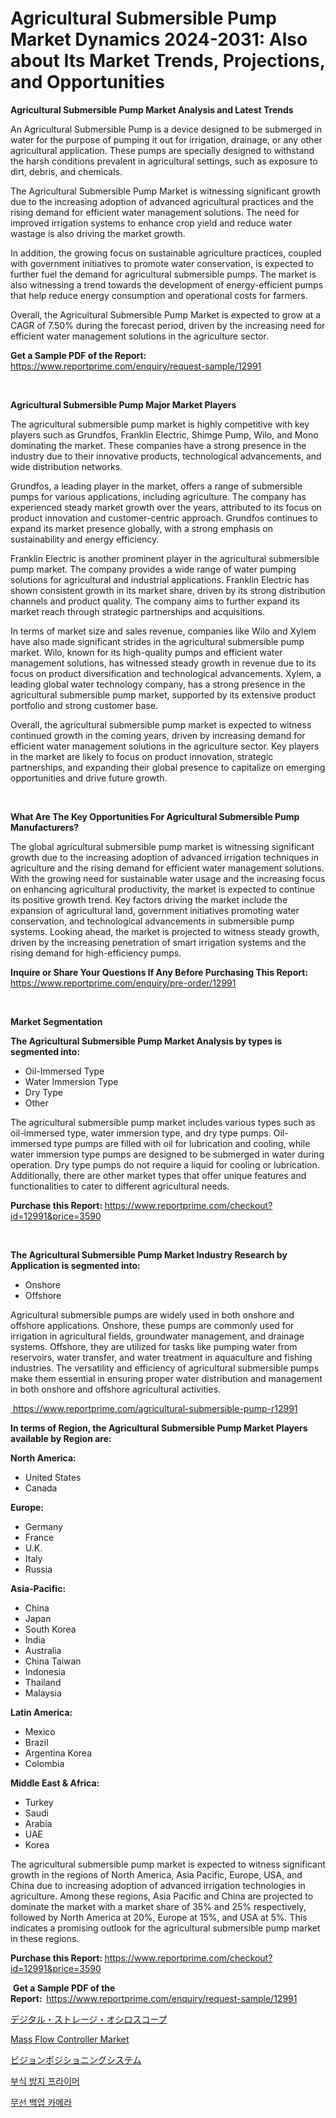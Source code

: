 <p><h1>Agricultural Submersible Pump Market Dynamics 2024-2031: Also about Its Market Trends, Projections, and Opportunities</h1></p><p><strong>Agricultural Submersible Pump Market Analysis and Latest Trends</strong></p>
<p><p>An Agricultural Submersible Pump is a device designed to be submerged in water for the purpose of pumping it out for irrigation, drainage, or any other agricultural application. These pumps are specially designed to withstand the harsh conditions prevalent in agricultural settings, such as exposure to dirt, debris, and chemicals.</p><p>The Agricultural Submersible Pump Market is witnessing significant growth due to the increasing adoption of advanced agricultural practices and the rising demand for efficient water management solutions. The need for improved irrigation systems to enhance crop yield and reduce water wastage is also driving the market growth.</p><p>In addition, the growing focus on sustainable agriculture practices, coupled with government initiatives to promote water conservation, is expected to further fuel the demand for agricultural submersible pumps. The market is also witnessing a trend towards the development of energy-efficient pumps that help reduce energy consumption and operational costs for farmers.</p><p>Overall, the Agricultural Submersible Pump Market is expected to grow at a CAGR of 7.50% during the forecast period, driven by the increasing need for efficient water management solutions in the agriculture sector.</p></p>
<p><strong>Get a Sample PDF of the Report:&nbsp;</strong> <a href="https://www.reportprime.com/enquiry/request-sample/12991">https://www.reportprime.com/enquiry/request-sample/12991</a></p>
<p>&nbsp;</p>
<p><strong>Agricultural Submersible Pump Major Market Players</strong></p>
<p><p>The agricultural submersible pump market is highly competitive with key players such as Grundfos, Franklin Electric, Shimge Pump, Wilo, and Mono dominating the market. These companies have a strong presence in the industry due to their innovative products, technological advancements, and wide distribution networks.</p><p>Grundfos, a leading player in the market, offers a range of submersible pumps for various applications, including agriculture. The company has experienced steady market growth over the years, attributed to its focus on product innovation and customer-centric approach. Grundfos continues to expand its market presence globally, with a strong emphasis on sustainability and energy efficiency.</p><p>Franklin Electric is another prominent player in the agricultural submersible pump market. The company provides a wide range of water pumping solutions for agricultural and industrial applications. Franklin Electric has shown consistent growth in its market share, driven by its strong distribution channels and product quality. The company aims to further expand its market reach through strategic partnerships and acquisitions.</p><p>In terms of market size and sales revenue, companies like Wilo and Xylem have also made significant strides in the agricultural submersible pump market. Wilo, known for its high-quality pumps and efficient water management solutions, has witnessed steady growth in revenue due to its focus on product diversification and technological advancements. Xylem, a leading global water technology company, has a strong presence in the agricultural submersible pump market, supported by its extensive product portfolio and strong customer base.</p><p>Overall, the agricultural submersible pump market is expected to witness continued growth in the coming years, driven by increasing demand for efficient water management solutions in the agriculture sector. Key players in the market are likely to focus on product innovation, strategic partnerships, and expanding their global presence to capitalize on emerging opportunities and drive future growth.</p></p>
<p>&nbsp;</p>
<p><strong>What Are The Key Opportunities For Agricultural Submersible Pump Manufacturers?</strong></p>
<p><p>The global agricultural submersible pump market is witnessing significant growth due to the increasing adoption of advanced irrigation techniques in agriculture and the rising demand for efficient water management solutions. With the growing need for sustainable water usage and the increasing focus on enhancing agricultural productivity, the market is expected to continue its positive growth trend. Key factors driving the market include the expansion of agricultural land, government initiatives promoting water conservation, and technological advancements in submersible pump systems. Looking ahead, the market is projected to witness steady growth, driven by the increasing penetration of smart irrigation systems and the rising demand for high-efficiency pumps.</p></p>
<p><strong>Inquire or Share Your Questions If Any Before Purchasing This Report:</strong> <a href="https://www.reportprime.com/enquiry/pre-order/12991">https://www.reportprime.com/enquiry/pre-order/12991</a></p>
<p>&nbsp;</p>
<p><strong>Market Segmentation</strong></p>
<p><strong>The Agricultural Submersible Pump Market Analysis by types is segmented into:</strong></p>
<p><ul><li>Oil-Immersed Type</li><li>Water Immersion Type</li><li>Dry Type</li><li>Other</li></ul></p>
<p><p>The agricultural submersible pump market includes various types such as oil-immersed type, water immersion type, and dry type pumps. Oil-immersed type pumps are filled with oil for lubrication and cooling, while water immersion type pumps are designed to be submerged in water during operation. Dry type pumps do not require a liquid for cooling or lubrication. Additionally, there are other market types that offer unique features and functionalities to cater to different agricultural needs.</p></p>
<p><strong>Purchase this Report:&nbsp;</strong><a href="https://www.reportprime.com/checkout?id=12991&price=3590">https://www.reportprime.com/checkout?id=12991&price=3590</a></p>
<p>&nbsp;</p>
<p><strong>The Agricultural Submersible Pump Market Industry Research by Application is segmented into:</strong></p>
<p><ul><li>Onshore</li><li>Offshore</li></ul></p>
<p><p>Agricultural submersible pumps are widely used in both onshore and offshore applications. Onshore, these pumps are commonly used for irrigation in agricultural fields, groundwater management, and drainage systems. Offshore, they are utilized for tasks like pumping water from reservoirs, water transfer, and water treatment in aquaculture and fishing industries. The versatility and efficiency of agricultural submersible pumps make them essential in ensuring proper water distribution and management in both onshore and offshore agricultural activities.</p></p>
<p><a href="https://www.reportprime.com/agricultural-submersible-pump-r12991">&nbsp;https://www.reportprime.com/agricultural-submersible-pump-r12991</a></p>
<p><strong>In terms of Region, the Agricultural Submersible Pump Market Players available by Region are:</strong></p>
<p>
    <p> <strong> North America: </strong>
        <ul>
            <li>United States</li>
            <li>Canada</li>
        </ul>
        </p> 
    <p> <strong> Europe: </strong>
        <ul>
            <li>Germany</li>
            <li>France</li>
            <li>U.K.</li>
            <li>Italy</li>
            <li>Russia</li>
        </ul>
        </p> 
    <p> <strong> Asia-Pacific: </strong>
        <ul>
            <li>China</li>
            <li>Japan</li>
            <li>South Korea</li>
            <li>India</li>
            <li>Australia</li>
            <li>China Taiwan</li>
            <li>Indonesia</li>
            <li>Thailand</li>
            <li>Malaysia</li>
        </ul>
        </p> 
    <p> <strong> Latin America: </strong>
        <ul>
            <li>Mexico</li>
            <li>Brazil</li>
            <li>Argentina Korea</li>
            <li>Colombia</li>
        </ul>
        </p> 
    <p> <strong> Middle East & Africa: </strong>
        <ul>
            <li>Turkey</li>
            <li>Saudi</li>
            <li>Arabia</li>
            <li>UAE</li>
            <li>Korea</li>
        </ul>
    </p>
    </p>
<p><p>The agricultural submersible pump market is expected to witness significant growth in the regions of North America, Asia Pacific, Europe, USA, and China due to increasing adoption of advanced irrigation technologies in agriculture. Among these regions, Asia Pacific and China are projected to dominate the market with a market share of 35% and 25% respectively, followed by North America at 20%, Europe at 15%, and USA at 5%. This indicates a promising outlook for the agricultural submersible pump market in these regions.</p></p>
<p><strong>Purchase this Report: </strong><a href="https://www.reportprime.com/checkout?id=12991&price=3590">https://www.reportprime.com/checkout?id=12991&price=3590</a></p>
<p>&nbsp;<strong>Get a Sample PDF of the Report:&nbsp;&nbsp;</strong><a href="https://www.reportprime.com/enquiry/request-sample/12991">https://www.reportprime.com/enquiry/request-sample/12991</a></p>
<p><strong></strong></p>
<p><p><a href="https://medium.com/@isomgleason2023/%E3%83%87%E3%82%B8%E3%82%BF%E3%83%AB%E3%82%B9%E3%83%88%E3%83%AC%E3%83%BC%E3%82%B8%E3%82%AA%E3%82%B7%E3%83%AD%E3%82%B9%E3%82%B3%E3%83%BC%E3%83%97%E5%B8%82%E5%A0%B4%E3%81%AE%E8%A6%8F%E6%A8%A1%E3%81%A8%E5%B8%82%E5%A0%B4%E5%8B%95%E5%90%91-%E7%94%A3%E6%A5%AD%E5%85%A8%E4%BD%93%E3%81%AE%E6%A6%82%E8%A6%81-2024%E5%B9%B4%E3%81%8B%E3%82%892031%E5%B9%B4%E3%81%BE%E3%81%A7-6a1e242ddd06">デジタル・ストレージ・オシロスコープ</a></p><p><a href="https://github.com/WillieWoodard/Market-Research-Report-List-4/blob/main/mass-flow-controller-market.md">Mass Flow Controller Market</a></p><p><a href="https://github.com/oafhukehf4709715/Market-Research-Report-List-1/blob/main/399781720765.md">ビジョンポジショニングシステム</a></p><p><a href="https://medium.com/@leatharoan20231/%EB%B6%80%EC%8B%9D-%EB%B0%A9%EC%A7%80-%ED%94%84%EB%9D%BC%EC%9D%B4%EB%A8%B8-%EC%8B%9C%EC%9E%A5-%EA%B7%9C%EB%AA%A8-%EB%B0%8F-%EC%8B%9C%EC%9E%A5-%EB%8F%99%ED%96%A5-%EC%99%84%EC%A0%84%ED%95%9C-%EC%82%B0%EC%97%85-%EA%B0%9C%EC%9A%94-2024%EB%85%84%EB%B6%80%ED%84%B0-2031%EB%85%84%EA%B9%8C%EC%A7%80-c3e7186d3830">부식 방지 프라이머</a></p><p><a href="https://medium.com/@kelsiorphy/%EB%AC%B4%EC%84%A0-%EB%B0%B1%EC%97%85-%EC%B9%B4%EB%A9%94%EB%9D%BC-%EC%8B%9C%EC%9E%A5%EC%9D%80-%EC%8B%9C%EC%9E%A5-%EC%A0%90%EC%9C%A0%EC%9C%A8-%ED%81%AC%EA%B8%B0-%EB%B0%8F-2031%EB%85%84%EA%B9%8C%EC%A7%80-%EC%A0%84%EB%A7%9D%EC%9D%84-%EC%A4%91%EC%A0%90%EC%9C%BC%EB%A1%9C%ED%95%A9%EB%8B%88%EB%8B%A4-6f06941a26ad">무선 백업 카메라</a></p></p>